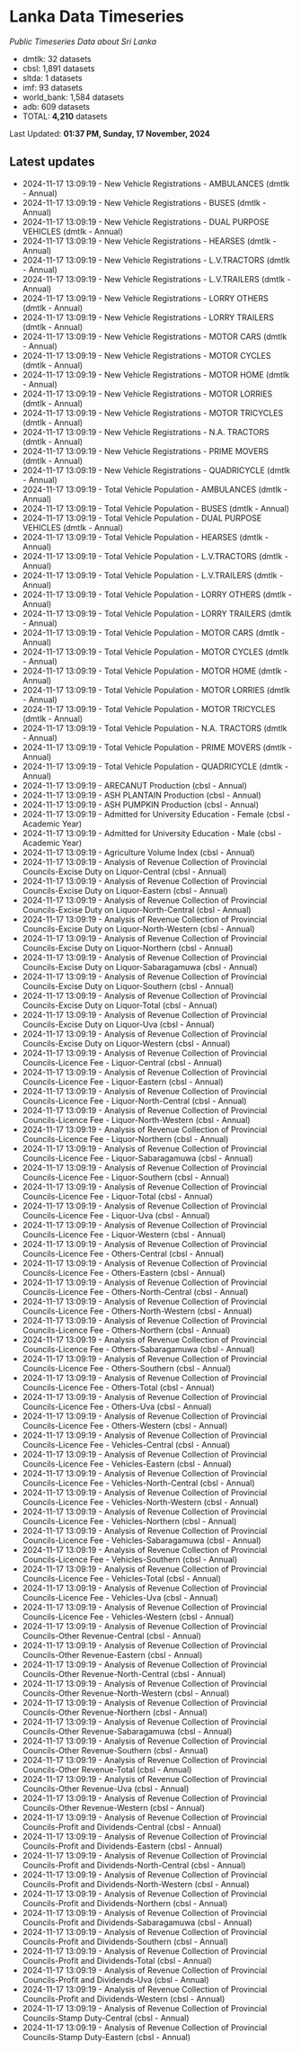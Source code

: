 # Lanka Data Timeseries
*Public Timeseries Data about Sri Lanka*

* dmtlk: 32 datasets
* cbsl: 1,891 datasets
* sltda: 1 datasets
* imf: 93 datasets
* world_bank: 1,584 datasets
* adb: 609 datasets
* TOTAL: **4,210** datasets

Last Updated: **01:37 PM, Sunday, 17 November, 2024**

## Latest updates

* 2024-11-17 13:09:19 - New Vehicle Registrations - AMBULANCES (dmtlk - Annual)
* 2024-11-17 13:09:19 - New Vehicle Registrations - BUSES (dmtlk - Annual)
* 2024-11-17 13:09:19 - New Vehicle Registrations - DUAL PURPOSE VEHICLES (dmtlk - Annual)
* 2024-11-17 13:09:19 - New Vehicle Registrations - HEARSES (dmtlk - Annual)
* 2024-11-17 13:09:19 - New Vehicle Registrations - L.V.TRACTORS (dmtlk - Annual)
* 2024-11-17 13:09:19 - New Vehicle Registrations - L.V.TRAILERS (dmtlk - Annual)
* 2024-11-17 13:09:19 - New Vehicle Registrations - LORRY OTHERS (dmtlk - Annual)
* 2024-11-17 13:09:19 - New Vehicle Registrations - LORRY TRAILERS (dmtlk - Annual)
* 2024-11-17 13:09:19 - New Vehicle Registrations - MOTOR CARS (dmtlk - Annual)
* 2024-11-17 13:09:19 - New Vehicle Registrations - MOTOR CYCLES (dmtlk - Annual)
* 2024-11-17 13:09:19 - New Vehicle Registrations - MOTOR HOME (dmtlk - Annual)
* 2024-11-17 13:09:19 - New Vehicle Registrations - MOTOR LORRIES (dmtlk - Annual)
* 2024-11-17 13:09:19 - New Vehicle Registrations - MOTOR TRICYCLES (dmtlk - Annual)
* 2024-11-17 13:09:19 - New Vehicle Registrations - N.A. TRACTORS (dmtlk - Annual)
* 2024-11-17 13:09:19 - New Vehicle Registrations - PRIME MOVERS (dmtlk - Annual)
* 2024-11-17 13:09:19 - New Vehicle Registrations - QUADRICYCLE (dmtlk - Annual)
* 2024-11-17 13:09:19 - Total Vehicle Population - AMBULANCES (dmtlk - Annual)
* 2024-11-17 13:09:19 - Total Vehicle Population - BUSES (dmtlk - Annual)
* 2024-11-17 13:09:19 - Total Vehicle Population - DUAL PURPOSE VEHICLES (dmtlk - Annual)
* 2024-11-17 13:09:19 - Total Vehicle Population - HEARSES (dmtlk - Annual)
* 2024-11-17 13:09:19 - Total Vehicle Population - L.V.TRACTORS (dmtlk - Annual)
* 2024-11-17 13:09:19 - Total Vehicle Population - L.V.TRAILERS (dmtlk - Annual)
* 2024-11-17 13:09:19 - Total Vehicle Population - LORRY OTHERS (dmtlk - Annual)
* 2024-11-17 13:09:19 - Total Vehicle Population - LORRY TRAILERS (dmtlk - Annual)
* 2024-11-17 13:09:19 - Total Vehicle Population - MOTOR CARS (dmtlk - Annual)
* 2024-11-17 13:09:19 - Total Vehicle Population - MOTOR CYCLES (dmtlk - Annual)
* 2024-11-17 13:09:19 - Total Vehicle Population - MOTOR HOME (dmtlk - Annual)
* 2024-11-17 13:09:19 - Total Vehicle Population - MOTOR LORRIES (dmtlk - Annual)
* 2024-11-17 13:09:19 - Total Vehicle Population - MOTOR TRICYCLES (dmtlk - Annual)
* 2024-11-17 13:09:19 - Total Vehicle Population - N.A. TRACTORS (dmtlk - Annual)
* 2024-11-17 13:09:19 - Total Vehicle Population - PRIME MOVERS (dmtlk - Annual)
* 2024-11-17 13:09:19 - Total Vehicle Population - QUADRICYCLE (dmtlk - Annual)
* 2024-11-17 13:09:19 - ARECANUT Production (cbsl - Annual)
* 2024-11-17 13:09:19 - ASH PLANTAIN Production (cbsl - Annual)
* 2024-11-17 13:09:19 - ASH PUMPKIN Production (cbsl - Annual)
* 2024-11-17 13:09:19 - Admitted for University Education - Female (cbsl - Academic Year)
* 2024-11-17 13:09:19 - Admitted for University Education - Male (cbsl - Academic Year)
* 2024-11-17 13:09:19 - Agriculture Volume Index (cbsl - Annual)
* 2024-11-17 13:09:19 - Analysis of Revenue Collection of Provincial Councils-Excise Duty on Liquor-Central (cbsl - Annual)
* 2024-11-17 13:09:19 - Analysis of Revenue Collection of Provincial Councils-Excise Duty on Liquor-Eastern (cbsl - Annual)
* 2024-11-17 13:09:19 - Analysis of Revenue Collection of Provincial Councils-Excise Duty on Liquor-North-Central (cbsl - Annual)
* 2024-11-17 13:09:19 - Analysis of Revenue Collection of Provincial Councils-Excise Duty on Liquor-North-Western (cbsl - Annual)
* 2024-11-17 13:09:19 - Analysis of Revenue Collection of Provincial Councils-Excise Duty on Liquor-Northern (cbsl - Annual)
* 2024-11-17 13:09:19 - Analysis of Revenue Collection of Provincial Councils-Excise Duty on Liquor-Sabaragamuwa (cbsl - Annual)
* 2024-11-17 13:09:19 - Analysis of Revenue Collection of Provincial Councils-Excise Duty on Liquor-Southern (cbsl - Annual)
* 2024-11-17 13:09:19 - Analysis of Revenue Collection of Provincial Councils-Excise Duty on Liquor-Total (cbsl - Annual)
* 2024-11-17 13:09:19 - Analysis of Revenue Collection of Provincial Councils-Excise Duty on Liquor-Uva (cbsl - Annual)
* 2024-11-17 13:09:19 - Analysis of Revenue Collection of Provincial Councils-Excise Duty on Liquor-Western (cbsl - Annual)
* 2024-11-17 13:09:19 - Analysis of Revenue Collection of Provincial Councils-Licence Fee - Liquor-Central (cbsl - Annual)
* 2024-11-17 13:09:19 - Analysis of Revenue Collection of Provincial Councils-Licence Fee - Liquor-Eastern (cbsl - Annual)
* 2024-11-17 13:09:19 - Analysis of Revenue Collection of Provincial Councils-Licence Fee - Liquor-North-Central (cbsl - Annual)
* 2024-11-17 13:09:19 - Analysis of Revenue Collection of Provincial Councils-Licence Fee - Liquor-North-Western (cbsl - Annual)
* 2024-11-17 13:09:19 - Analysis of Revenue Collection of Provincial Councils-Licence Fee - Liquor-Northern (cbsl - Annual)
* 2024-11-17 13:09:19 - Analysis of Revenue Collection of Provincial Councils-Licence Fee - Liquor-Sabaragamuwa (cbsl - Annual)
* 2024-11-17 13:09:19 - Analysis of Revenue Collection of Provincial Councils-Licence Fee - Liquor-Southern (cbsl - Annual)
* 2024-11-17 13:09:19 - Analysis of Revenue Collection of Provincial Councils-Licence Fee - Liquor-Total (cbsl - Annual)
* 2024-11-17 13:09:19 - Analysis of Revenue Collection of Provincial Councils-Licence Fee - Liquor-Uva (cbsl - Annual)
* 2024-11-17 13:09:19 - Analysis of Revenue Collection of Provincial Councils-Licence Fee - Liquor-Western (cbsl - Annual)
* 2024-11-17 13:09:19 - Analysis of Revenue Collection of Provincial Councils-Licence Fee - Others-Central (cbsl - Annual)
* 2024-11-17 13:09:19 - Analysis of Revenue Collection of Provincial Councils-Licence Fee - Others-Eastern (cbsl - Annual)
* 2024-11-17 13:09:19 - Analysis of Revenue Collection of Provincial Councils-Licence Fee - Others-North-Central (cbsl - Annual)
* 2024-11-17 13:09:19 - Analysis of Revenue Collection of Provincial Councils-Licence Fee - Others-North-Western (cbsl - Annual)
* 2024-11-17 13:09:19 - Analysis of Revenue Collection of Provincial Councils-Licence Fee - Others-Northern (cbsl - Annual)
* 2024-11-17 13:09:19 - Analysis of Revenue Collection of Provincial Councils-Licence Fee - Others-Sabaragamuwa (cbsl - Annual)
* 2024-11-17 13:09:19 - Analysis of Revenue Collection of Provincial Councils-Licence Fee - Others-Southern (cbsl - Annual)
* 2024-11-17 13:09:19 - Analysis of Revenue Collection of Provincial Councils-Licence Fee - Others-Total (cbsl - Annual)
* 2024-11-17 13:09:19 - Analysis of Revenue Collection of Provincial Councils-Licence Fee - Others-Uva (cbsl - Annual)
* 2024-11-17 13:09:19 - Analysis of Revenue Collection of Provincial Councils-Licence Fee - Others-Western (cbsl - Annual)
* 2024-11-17 13:09:19 - Analysis of Revenue Collection of Provincial Councils-Licence Fee - Vehicles-Central (cbsl - Annual)
* 2024-11-17 13:09:19 - Analysis of Revenue Collection of Provincial Councils-Licence Fee - Vehicles-Eastern (cbsl - Annual)
* 2024-11-17 13:09:19 - Analysis of Revenue Collection of Provincial Councils-Licence Fee - Vehicles-North-Central (cbsl - Annual)
* 2024-11-17 13:09:19 - Analysis of Revenue Collection of Provincial Councils-Licence Fee - Vehicles-North-Western (cbsl - Annual)
* 2024-11-17 13:09:19 - Analysis of Revenue Collection of Provincial Councils-Licence Fee - Vehicles-Northern (cbsl - Annual)
* 2024-11-17 13:09:19 - Analysis of Revenue Collection of Provincial Councils-Licence Fee - Vehicles-Sabaragamuwa (cbsl - Annual)
* 2024-11-17 13:09:19 - Analysis of Revenue Collection of Provincial Councils-Licence Fee - Vehicles-Southern (cbsl - Annual)
* 2024-11-17 13:09:19 - Analysis of Revenue Collection of Provincial Councils-Licence Fee - Vehicles-Total (cbsl - Annual)
* 2024-11-17 13:09:19 - Analysis of Revenue Collection of Provincial Councils-Licence Fee - Vehicles-Uva (cbsl - Annual)
* 2024-11-17 13:09:19 - Analysis of Revenue Collection of Provincial Councils-Licence Fee - Vehicles-Western (cbsl - Annual)
* 2024-11-17 13:09:19 - Analysis of Revenue Collection of Provincial Councils-Other Revenue-Central (cbsl - Annual)
* 2024-11-17 13:09:19 - Analysis of Revenue Collection of Provincial Councils-Other Revenue-Eastern (cbsl - Annual)
* 2024-11-17 13:09:19 - Analysis of Revenue Collection of Provincial Councils-Other Revenue-North-Central (cbsl - Annual)
* 2024-11-17 13:09:19 - Analysis of Revenue Collection of Provincial Councils-Other Revenue-North-Western (cbsl - Annual)
* 2024-11-17 13:09:19 - Analysis of Revenue Collection of Provincial Councils-Other Revenue-Northern (cbsl - Annual)
* 2024-11-17 13:09:19 - Analysis of Revenue Collection of Provincial Councils-Other Revenue-Sabaragamuwa (cbsl - Annual)
* 2024-11-17 13:09:19 - Analysis of Revenue Collection of Provincial Councils-Other Revenue-Southern (cbsl - Annual)
* 2024-11-17 13:09:19 - Analysis of Revenue Collection of Provincial Councils-Other Revenue-Total (cbsl - Annual)
* 2024-11-17 13:09:19 - Analysis of Revenue Collection of Provincial Councils-Other Revenue-Uva (cbsl - Annual)
* 2024-11-17 13:09:19 - Analysis of Revenue Collection of Provincial Councils-Other Revenue-Western (cbsl - Annual)
* 2024-11-17 13:09:19 - Analysis of Revenue Collection of Provincial Councils-Profit and Dividends-Central (cbsl - Annual)
* 2024-11-17 13:09:19 - Analysis of Revenue Collection of Provincial Councils-Profit and Dividends-Eastern (cbsl - Annual)
* 2024-11-17 13:09:19 - Analysis of Revenue Collection of Provincial Councils-Profit and Dividends-North-Central (cbsl - Annual)
* 2024-11-17 13:09:19 - Analysis of Revenue Collection of Provincial Councils-Profit and Dividends-North-Western (cbsl - Annual)
* 2024-11-17 13:09:19 - Analysis of Revenue Collection of Provincial Councils-Profit and Dividends-Northern (cbsl - Annual)
* 2024-11-17 13:09:19 - Analysis of Revenue Collection of Provincial Councils-Profit and Dividends-Sabaragamuwa (cbsl - Annual)
* 2024-11-17 13:09:19 - Analysis of Revenue Collection of Provincial Councils-Profit and Dividends-Southern (cbsl - Annual)
* 2024-11-17 13:09:19 - Analysis of Revenue Collection of Provincial Councils-Profit and Dividends-Total (cbsl - Annual)
* 2024-11-17 13:09:19 - Analysis of Revenue Collection of Provincial Councils-Profit and Dividends-Uva (cbsl - Annual)
* 2024-11-17 13:09:19 - Analysis of Revenue Collection of Provincial Councils-Profit and Dividends-Western (cbsl - Annual)
* 2024-11-17 13:09:19 - Analysis of Revenue Collection of Provincial Councils-Stamp Duty-Central (cbsl - Annual)
* 2024-11-17 13:09:19 - Analysis of Revenue Collection of Provincial Councils-Stamp Duty-Eastern (cbsl - Annual)